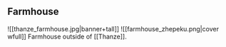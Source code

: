 ## Farmhouse
![[thanze_farmhouse.jpg|banner+tall]]
![[farmhouse_zhepeku.png|cover wfull]]
Farmhouse outside of [[Thanze]].